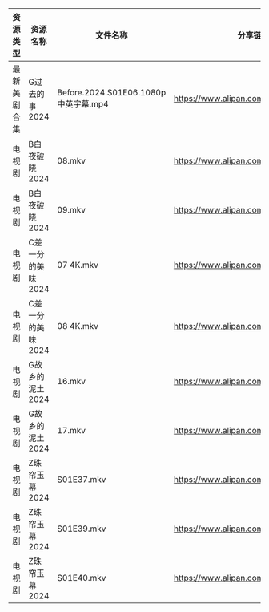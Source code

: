 | 资源类型   | 资源名称        | 文件名称                             | 分享链接                                 | 更新时间                |
| ------ | ----------- | -------------------------------- | ------------------------------------ | ------------------- |
| 最新美剧合集 | G过去的事2024   | Before.2024.S01E06.1080p中英字幕.mp4 | https://www.alipan.com/s/bz2KqfLQeN3 | 2024-11-22 12:05:39 |
| 电视剧    | B白夜破晓2024   | 08.mkv                           | https://www.alipan.com/s/1CH4Gu47Hq3 | 2024-11-22 14:05:09 |
| 电视剧    | B白夜破晓2024   | 09.mkv                           | https://www.alipan.com/s/1CH4Gu47Hq3 | 2024-11-22 14:05:08 |
| 电视剧    | C差一分的美味2024 | 07 4K.mkv                        | https://www.alipan.com/s/Giz84ZSJTNi | 2024-11-22 14:05:18 |
| 电视剧    | C差一分的美味2024 | 08 4K.mkv                        | https://www.alipan.com/s/Giz84ZSJTNi | 2024-11-22 14:05:18 |
| 电视剧    | G故乡的泥土2024  | 16.mkv                           | https://www.alipan.com/s/hbukkKUDCNQ | 2024-11-22 12:05:33 |
| 电视剧    | G故乡的泥土2024  | 17.mkv                           | https://www.alipan.com/s/hbukkKUDCNQ | 2024-11-22 12:05:33 |
| 电视剧    | Z珠帘玉幕2024   | S01E37.mkv                       | https://www.alipan.com/s/9Taskj8gkML | 2024-11-22 14:07:08 |
| 电视剧    | Z珠帘玉幕2024   | S01E39.mkv                       | https://www.alipan.com/s/9Taskj8gkML | 2024-11-22 14:07:08 |
| 电视剧    | Z珠帘玉幕2024   | S01E40.mkv                       | https://www.alipan.com/s/9Taskj8gkML | 2024-11-22 14:07:08 |
